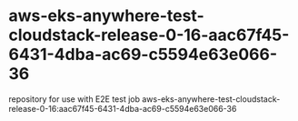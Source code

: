 # aws-eks-anywhere-test-cloudstack-release-0-16-aac67f45-6431-4dba-ac69-c5594e63e066-36
repository for use with E2E test job aws-eks-anywhere-test-cloudstack-release-0-16:aac67f45-6431-4dba-ac69-c5594e63e066-36
